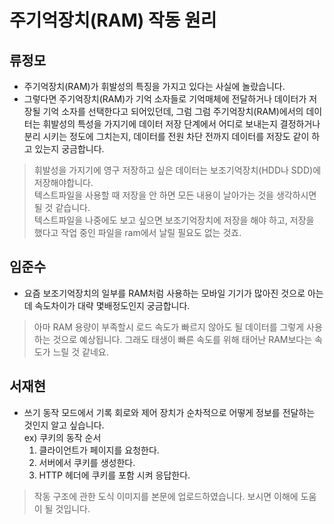 # 주기억장치(RAM) 작동 원리


## 류정모
- 주기억장치(RAM)가 휘발성의 특징을 가지고 있다는 사실에 놀랐습니다.
- 그렇다면 주기억장치(RAM)가 기억 소자들로 기억매체에 전달하거나 데이터가 저장될 기억 소자를 선택한다고 되어있던데, 그럼 그럼 주기억장치(RAM)에서의 데이터는 휘발성의 특성을 가지기에 데이터 저장 단계에서 어디로 보내는지 결정하거나 분리 시키는 정도에 그치는지, 데이터를 전원 차단 전까지 데이터를 저장도 같이 하고 있는지 궁금합니다.
> 휘발성을 가지기에 영구 저장하고 싶은 데이터는 보조기억장치(HDD나 SDD)에 저장해야합니다.  
> 텍스트파일을 사용할 때 저장을 안 하면 모든 내용이 날아가는 것을 생각하시면 될 것 같습니다.  
> 텍스트파일을 나중에도 보고 싶으면 보조기억장치에 저장을 해야 하고, 저장을 했다고 작업 중인 파일을 ram에서 날릴 필요도 없는 것죠.

## 임준수
- 요즘 보조기억장치의 일부를 RAM처럼 사용하는 모바일 기기가 많아진 것으로 아는데 속도차이가 대략 몇배정도인지 궁금합니다.
> 아마 RAM 용량이 부족할시 로드 속도가 빠르지 않아도 될 데이터를 그렇게 사용하는 것으로 예상됩니다.
> 그래도 태생이 빠른 속도를 위해 태어난 RAM보다는 속도가 느릴 것 같네요.

## 서재현
- 쓰기 동작 모드에서 기록 회로와 제어 장치가 순차적으로 어떻게 정보를 전달하는 것인지 알고 싶습니다. <br>
ex) 쿠키의 동작 순서
  1. 클라이언트가 페이지를 요청한다.
  2. 서버에서 쿠키를 생성한다.
  3. HTTP 헤더에 쿠키를 포함 시켜 응답한다.<br>
> 작동 구조에 관한 도식 이미지를 본문에 업로드하였습니다. 보시면 이해에 도움이 될 것입니다.
  
